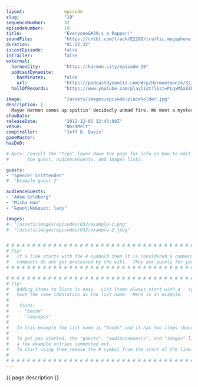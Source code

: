 ```yaml
---
layout:               episode
slug:                 "19"
sequenceNumber:       32
episodeNumber:        19
title:                "Everyone&#39;s a Rapper!"
soundFile:            "https://chtbl.com/track/E2288/traffic.megaphone.fm/STA8398406951.mp3?updated=1555703126"
duration:             "01:22:32"
isLostEpisode:        false
isTrailer:            false
external:
  harmonCity:         "https://harmon.city/episode-19"
  podcastDynamite:
    hasMinutes:       false
    url:              "https://podcastdynamite.com/#/p/Harmontown/e/32/19"
  hallOfRecords:      "https://www.youtube.com/playlist?list=PLqxM5x81hNObT2tGM8bPyKIgC4BNxX4AT"

image:                "/assets/images/episode-placeholder.jpg"
description: |-
  Mayor Harmon comes up spittin' decidedly unmad fire. We meet a mysterious lady in the audience that can only say "no." No D&D this week but Spencer rules the day just the same. Adam Goldberg takes a swipe at having a segment. Dan raps EVEN MORE. New Harmenian "Misha" takes the stage and does some standup. Dan and Jeff rap battle!
showDate:             
releaseDate:          "2012-12-05 12:43:00Z"
venue:                "NerdMelt"
comptroller:          "Jeff B. Davis"
gameMaster:           
hasDnD:               

# Note: Consult the "Tips" lower down the page for info on how to edit
#       the guest, audienceGuests, and images lists.

guests:
- "Spencer Crittenden"
#- "Example guest 2"

audienceGuests:
- "Adam Goldberg"
- "Misha Han"
- "&quot;No&quot; lady"

images:
#- "/assets/images/episodes/032/example-1.png"
#- "/assets/images/episodes/032/example-2.jpeg"


# # # # # # # # # # # # # # # # # # # # # # # # # # # # # # # # # # # # # # # # # # # # #
# Tip!
#   If a line starts with the # symbold then it is considered a comment.
#   Comments do not get processed by the wiki.  They are purely for your information.
# # # # # # # # # # # # # # # # # # # # # # # # # # # # # # # # # # # # # # # # # # # # #

# # # # # # # # # # # # # # # # # # # # # # # # # # # # # # # # # # # # # # # # # # # # #
# Tip!
#   Adding items to lists is easy.  List items always start with a - symbol and have
#   have the same identation as the list name.  Here is an example.
#
#    foods:
#    - "bacon"
#    - "sausages"
#
#   In this example the list name is "foods" and it has two items (bacon, and sausages).
#
#   To get you started, the "guests", "audienceGuests", and "images" lists below have
#   a few example entries commented out.
#   To start using them remove the # symbol from the start of the line.
#
# # # # # # # # # # # # # # # # # # # # # # # # # # # # # # # # # # # # # # # # # # # # #
---
```


<!-- The episode description will be rendered here -->
{{ page.description }}

<!-- Add your content BELOW here -->
<!-- vvvvvvvvvvvvvvvvvvvvvvvvvvv -->




<!-- ^^^^^^^^^^^^^^^^^^^^^^^^^^^ -->
<!-- Add your content ABOVE here -->

<!-- The episode gallery will be rendered here -->